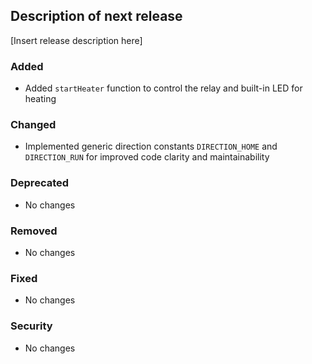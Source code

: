 ## Description of next release

[Insert release description here]

### Added
- Added `startHeater` function to control the relay and built-in LED for heating

### Changed
- Implemented generic direction constants `DIRECTION_HOME` and `DIRECTION_RUN` for improved code clarity and maintainability

### Deprecated
- No changes

### Removed
- No changes

### Fixed
- No changes

### Security
- No changes
